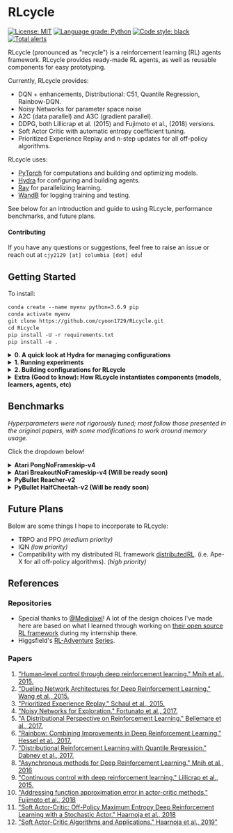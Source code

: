 # RLcycle

[![License: MIT](https://img.shields.io/badge/License-MIT-yellow.svg)](https://opensource.org/licenses/MIT)
[![Language grade: Python](https://img.shields.io/lgtm/grade/python/g/cyoon1729/RLcycle.svg?logo=lgtm&logoWidth=18)](https://lgtm.com/projects/g/cyoon1729/RLcycle/context:python)
[![Code style: black](https://img.shields.io/badge/code%20style-black-000000.svg)](https://github.com/ambv/black)
[![Total alerts](https://img.shields.io/lgtm/alerts/g/cyoon1729/RLcycle.svg?logo=lgtm&logoWidth=18)](https://lgtm.com/projects/g/cyoon1729/RLcycle/alerts/)

RLcycle (pronounced as "recycle") is a reinforcement learning (RL) agents framework. RLcycle provides ready-made RL agents, as well as reusable components for easy prototyping. 

Currently, RLcycle provides:
- DQN + enhancements, Distributional: C51, Quantile Regression, Rainbow-DQN.
- Noisy Networks for parameter space noise
- A2C (data parallel) and A3C (gradient parallel).
- DDPG, both Lillicrap et al. (2015) and Fujimoto et al., (2018) versions.
- Soft Actor Critic with automatic entropy coefficient tuning.
- Prioritized Experience Replay and n-step updates for all off-policy algorithms.

RLcycle uses:
- [PyTorch](https://github.com/pytorch/pytorch) for computations and building and optimizing models.
- [Hydra](https://github.com/facebookresearch/hydra) for configuring and building agents.
- [Ray](https://github.com/ray-project/ray) for parallelizing learning. 
- [WandB](https://www.wandb.com/) for logging training and testing. 

See below for an introduction and guide to using RLcycle, performance benchmarks, and future plans.

#### Contributing

If you have any questions or suggestions, feel free to raise an issue or reach out at `cjy2129 [at] columbia [dot] edu`!

## Getting Started
To install:
```
conda create --name myenv python=3.6.9 pip
conda activate myenv
git clone https://github.com/cyoon1729/RLcycle.git
cd RLcycle
pip install -U -r requirements.txt
pip install -e .
```

<details>
<summary> <b> 0. A quick look at Hydra for managing configurations </b></summary>
Let's first take a  look at one of the many useful things <a href=https://hydra.cc/> Hydra </a> can do:

```yaml
"""Instantiating classes from yaml files"""

# in ./examples/rectangle.yaml
shape:
    class: examples.shapes.Rectangle
        params:
            height: 5
            width: 4
```

Initializing `shapes.Rectangle` with `hydra` as in the above yaml file:

```python
"""Instantiating classes from yaml files"""

# in ./examples/shapes.py
class Rectangle:
    def __init__(self, width: float, height: float):
        self.width = width
        self.height = height
       
    def get_area(self):
        return width * height

# in ./examples/main.py
import hydra
from omegaconf import DictConfig

@hydra.main(config_path="./examples/rectangle.yaml")
def main(cfg: DictConfig):
    shape = hydra.utils.instantiate(layer_info)
    print(shape.__class__.__name__)  # 'Rectangle'
    print(shape.get_area()) # 20
    
if __main__ == "__main__":
    main()
```
If you would like to know more about `Hydra`, check <a href=https://hydra.cc/> their documentation </a> out!
</details>



<details>
<summary> <b> 1. Running experiments </b></summary>

Run the `run_agent.py` file and specify the experiment configuration as below:

```shell
python run_agent.py configs=atari/rainbow_dqn
```
Alternatively, you can specify the configuration (yaml) file in `metaconfig.yaml`.

```yaml
# in ./metaconfig.yaml
defaults:
 - configs=atari/rainbow_dqn
```
To modify experiment arguments or hyperparameters, you can add the flags as below:

```shell
python run_agent.py configs=atari/rainbow_dqn configs.experiment_info.env.name=AlienNoFrameskip-v4

python run_agent.py configs=atari/rainbow_dqn configs.hyper_params.batch_size=64

python run_agent.py configs=pybullet/sac configs.hyper_params.batch_size=64
```
</details>

<details>
<summary> <b> 2. Building configurations for RLcycle </b> </summary>
Let's take `atari/rainbow_dqn.yaml` for example:

```yaml
experiment_info:
  experiment_name: Rainbow DQN
  agent: rlcycle.dqn_base.agent.DQNBaseAgent
  learner: rlcycle.dqn_base.learner.DQNLearner
  loss: rlcycle.dqn_base.loss.CategoricalLoss
  action_selector: rlcycle.dqn_base.action_selector.CategoricalActionSelector
  device: cuda
  log_wandb: True

  # Environment info
  env:
    name: "PongNoFrameskip-v4"
    is_atari: True
    is_discrete: True
    frame_stack: True

  # Experiment default arguments:
  total_num_episodes: 5000
  test_interval: 100  # Test every 50 episodes
  test_num: 5  # Number of episodes to test during test phase
  render_train: False  # Render all episode steps during training
  render_test: True # Render tests

defaults:
  - hyper_params: rainbow
  - models: duelingC51
```
under `experiment_info`, we have the fundamental arguments for running RL experiments: which classes (agent, learner, loss) we want to use, and the gym evironment and experiment configurations.

The `defaults` points to `rlcycle/configs/atari/hyper_params/rainbow.yaml` for hyperparameters, and `rlcycle/configs/atari/models/duelingC51.yaml` for model configurations. Taking a closer look at these files, we have:

```yaml
hyper_params:
  batch_size: 64
  replay_buffer_size: 100000 
  use_per: False
  per_alpha: 0.5  # PER alpha value
  per_beta: 0.4  # PER beta value
  per_beta_max: 1.0
  per_beta_total_steps: 300000

  # Exploration configs
  eps: 1.0  # epsilon-greedy exploration
  eps_final: 0.0  # minimum epsilon value for exploration
  max_exploration_frame: 100000  # eps = eps_final at most until # steps

  # Others
  update_starting_point: 40000 # update steps when buffer has # experiences stored
  gamma: 0.99
  tau: 0.005
  q_reg_coeff: 0.0
  gradient_clip: 10.0
  n_step: 3
  train_freq: 4

  # Optimizer
  learning_rate: 0.0000625 # 0.0003
  weight_decay: 0.0
  adam_eps: 0.00015
```
a pretty standard organization for RL experiment hyperparameters, and

```yaml
model:
  class: rlcycle.common.models.value.DuelingCategoricalDQN
  params:
    model_cfg:
      state_dim: undefined
      action_dim: undefined
      num_atoms: 51
      v_min: -10
      v_max: 10

      use_conv: True
      use_noisy: True
      conv_features:
        feature1:
          class: rlcycle.common.models.layers.Conv2DLayer
          params:
             input_size: 4
             output_size: 32
             kernel_size: 8
             stride: 4
             activation_fn: relu
        feature2:
          class: rlcycle.common.models.layers.Conv2DLayer
          params:
             input_size: 32
             output_size: 64
             kernel_size: 4
             stride: 2
             activation_fn: relu
        feature3:
          class: rlcycle.common.models.layers.Conv2DLayer
          params:
             input_size: 64
             output_size: 64
             kernel_size: 3
             stride: 1
             activation_fn: relu   
             
      advantage:
        fc1:
          class: rlcycle.common.models.layers.FactorizedNoisyLinearLayer
          params: 
            input_size: undefined
            output_size: 512
            post_activation_fn: relu
        fc2:
          class: rlcycle.common.models.layers.FactorizedNoisyLinearLayer
          params: 
            input_size: 512
            output_size: undefined
            post_activation_fn: identity

      value:
        fc1:
          class: rlcycle.common.models.layers.FactorizedNoisyLinearLayer
          params: 
            input_size: undefined
            output_size: 512
            post_activation_fn: identity
        fc2:
          class: rlcycle.common.models.layers.FactorizedNoisyLinearLayer
          params: 
            input_size: 512
            output_size: 1
            post_activation_fn: identity
```
where we define the parameters for the model and each of its layers. Note that the fields with values
"undefined" will be defined inside the respective python object. For a more simple model yaml configuration file, take a look at `rlcycle/configs/atari/models/dqn.yaml`.

</details>

<details>
<summary> <b> Extra (Good to know): How RLcycle instantiates components (models, learners, agents, etc) </b></summary>

Most of the components in `RLcycle` are instantiated via `hydra.utils.instantiate`, as illustrated in the section above. 
Examples:
1. models:
```yaml
"""in ./configs/lunarlander/models/dqn.yaml"""
model:
  class: rlcycle.common.models.value.DQNModel
  params:
    model_cfg:
      state_dim: undefined
      action_dim: undefined
      fc:
        input:
          class: rlcycle.common.models.layers.LinearLayer
          params: 
            input_size: undefined
            output_size: 128
            post_activation_fn: relu           
        hidden:
          hidden1:
            class: rlcycle.common.models.layers.LinearLayer
            params: 
              input_size: 128
              output_size: 128
              post_activation_fn: relu
          hidden2:
            class: rlcycle.common.models.layers.LinearLayer
            params: 
              input_size: 128
              output_size: 128
              post_activation_fn: relu
        output:
          class: rlcycle.common.models.layers.LinearLayer
          params:
            input_size: 128
            output_size: undefined
            post_activation_fn: identity
```
Building the above model:
```python
"""in ./rlcycle/build.py"""
def build_model(model_cfg: DictConfig, device: torch.device):
    """Build model from DictConfigs via hydra.utils.instantiate()"""
    model = hydra.utils.instantiate(model_cfg)
    return model.to(device)
```

2. learners:
```python
# in ./rlcycle/dqn_base/agent.py
#....
self.learner = build_learner(
    self.experiment_info, self.hyper_params, self.model_cfg
)
# ...

# in ./rlcycle/build.py
def build_learner(
    experiment_info: DictConfig, hyper_params: DictConfig, model: DictConfig
):
    """Build learner from DictConfigs via hydra.utils.instantiate()"""
    learner_cfg = DictConfig(dict())
    learner_cfg["class"] = experiment_info.learner
    learner_cfg["params"] = dict(
        experiment_info=experiment_info,
        hyper_params=hyper_params,
        model_cfg=model
    )
    learner = hydra.utils.instantiate(learner_cfg)
    return learner
```

3. agents: 
```python
# in ./tests/test_dqn.py
@hydra.main(config_path="../configs/lunarlander/dqn.yaml", strict=False)
def main(cfg: DictConfig):
    agent = build_agent(**cfg)
    agent.train()

# in ./rlcycle.build.py
def build_agent(
    experiment_info: DictConfig, hyper_params: DictConfig, model: DictConfig
):
    """Build agent from DictConfigs via hydra.utils.instantiate()"""
    agent_cfg = DictConfig(dict())
    agent_cfg["class"] = experiment_info.agent
    agent_cfg["params"] = dict(
        experiment_info=experiment_info,
        hyper_params=hyper_params,
        model_cfg=model
    )
    agent = hydra.utils.instantiate(agent_cfg)
    return agent
```
This should help you get started with building & running agents in RLcycle!
</details>

## Benchmarks
*Hyperparameters were not rigorously tuned; most follow those presented in the original papers, with some modifications to work around memory usage.* 

Click the dropdown below!
<details>
<summary> <b> Atari PongNoFrameskip-v4 </b> </summary>
<p>
For more information, visit <a href=https://app.wandb.ai/chrisyoon1729/RLcycle-PongNoFrameskip-v4?workspace=user-chrisyoon1729> the WandB log </a>.

![atari-pong](./assets/pong.png)
</p>
</details>

<details>
<summary> <b> Atari BreakoutNoFrameskip-v4 (Will be ready soon) </b> </summary>
</details>

<details>
<summary> <b> PyBullet Reacher-v2 </b> </summary>
<p>
For more information, visit <a href=https://app.wandb.ai/chrisyoon1729/RLcycle-ReacherPyBulletEnv-v0?workspace=user-chrisyoon1729> the WandB log </a>.

![reacher](./assets/reacher.png)
</p>
</details>
    
<details>
<summary> <b> PyBullet HalfCheetah-v2 (Will be ready soon) </b> </summary>
</details>


## Future Plans

Below are some things I hope to incorporate to RLcycle:
- TRPO and PPO  *(medium priority)*
- IQN *(low priority)*
- Compatibility with my distributed RL framework [distributedRL](https://github.com/cyoon1729/distributedRL). (i.e. Ape-X for all off-policy algorithms). *(high priority)*

## References

### Repositories
- Special thanks to [@Medipixel](https:medipixel.io)! A lot of the design choices I've made here are based on
   what I learned through working on [their open source RL framework](https://github.com/medipixel/rl_algorithms) 
   during my internship there.
- Higgsfield's [RL-Adventure](https://github.com/higgsfield/RL-Adventure) [Series](https://github.com/higgsfield/RL-Adventure-2).

### Papers
1. ["Human-level control through deep reinforcement learning." Mnih et al., 2015.](https://storage.googleapis.com/deepmind-media/dqn/DQNNaturePaper.pdf)
2. ["Dueling Network Architectures for Deep Reinforcement Learning." Wang et al., 2015.](https://arxiv.org/pdf/1511.06581.pdf)
5. ["Prioritized Experience Replay." Schaul et al., 2015.](https://arxiv.org/pdf/1511.05952.pdf)
3. ["Noisy Networks for Exploration." Fortunato et al.,  2017.](https://arxiv.org/pdf/1706.10295.pdf)
4. ["A Distributional Perspective on Reinforcement Learning." Bellemare et al., 2017.](https://arxiv.org/pdf/1707.06887.pdf)
5. ["Rainbow: Combining Improvements in Deep Reinforcement Learning." Hessel et al., 2017.](https://arxiv.org/pdf/1710.02298.pdf)
6. ["Distributional Reinforcement Learning with Quantile Regression." Dabney et al., 2017.](https://arxiv.org/abs/1710.10044)
7. ["Asynchronous methods for Deep Reinforcement Learning." Mnih et al., 2016](https://arxiv.org/pdf/1602.01783.pdf)
8. ["Continuous control with deep reinforcement learning." Lillicrap et al., 2015.](https://arxiv.org/pdf/1509.02971.pdf)
9. ["Addressing function approximation error in actor-critic methods." Fujimoto et al., 2018](https://arxiv.org/pdf/1802.09477.pdf)
10. ["Soft Actor-Critic: Off-Policy Maximum Entropy Deep Reinforcement Learning with a Stochastic Actor." Haarnoja et al., 2018](https://arxiv.org/abs/1801.01290)
11. ["Soft Actor-Critic Algorithms and Applications." Haarnoja et al., 2019"](https://arxiv.org/abs/1812.05905)
